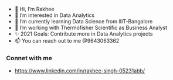 - 👋 Hi, I’m Rakhee
- 👀 I’m interested in Data Analytics
- 🌱 I’m currently learning Data Science from IIIT-Bangalore
- 💞️ I’m working with Thermofisher Scientific as Business Analyst
- ✨ 2021 Goals: Contribute more in Data Analytics projects
- 📫 You can reach out to me @9643063362
### Connet with me 
- https://www.linkedin.com/in/rakhee-singh-05231abb/

<!---
Rakhee02/Rakhee02 is a ✨ special ✨ repository because its `README.md` (this file) appears on your GitHub profile.
You can click the Preview link to take a look at your changes.
--->
